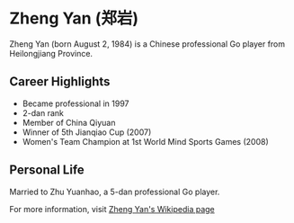 # Zheng Yan (郑岩)

Zheng Yan (born August 2, 1984) is a Chinese professional Go player from Heilongjiang Province.

## Career Highlights
- Became professional in 1997
- 2-dan rank
- Member of China Qiyuan
- Winner of 5th Jianqiao Cup (2007)
- Women's Team Champion at 1st World Mind Sports Games (2008)

## Personal Life
Married to Zhu Yuanhao, a 5-dan professional Go player.

For more information, visit [Zheng Yan's Wikipedia page](https://zh.wikipedia.org/wiki/%E9%83%91%E5%B2%A9)
